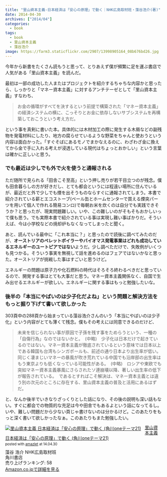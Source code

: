 ```yaml
---
title: "里山資本主義-日本経済は「安心の原理」で動く｜NHK広島取材班・藻谷浩介(著)"
date: 2014-04-30
archives: ["2014/04"]
categories:
  - book
tags:
  - book
  - 里山資本主義
  - 藻谷浩介
image: https://farm3.staticflickr.com/2907/13998905164_08b676bd26.jpg
---
```

今年から新書をたくさん読もうと思って、とりあえず僕が頻繁に足を運ぶ書店で人気がある「里山資本主義」を読んだ。

<!--more-->

最初は一部の成功した人またはプロジェクトを紹介するちゃちな内容かと思ったら、しっかりと「マネー資本主義」に対するアンチテーゼとして「里山資本主義」すなわち、

>お金の循環がすべてを決するという前提で構築された「マネー資本主義」の経済システムの横に、こっそりとお金に依存しないサブシステムを再構築しておこうという考え方だ。

という事を真剣に書いた本。具体的には木材加工の際に発生する木屑などの副残物を発電材料にしたり、地方の腐らせているような野菜をちゃんと使おうという内容は面白かった。「すぐそばにあるモノでまかなえるのに、わざわざ金に換えてから金で手に入れる考えが浸透している現代はちょっとおかしい」という言葉は確かに正しいと思う。

### でも最近は少しでも外で火を使うと通報される

ただ随所で見られる「田舎こそ至高」という押し売りが若干目立つのが残念。僕も田舎暮らしの方が好きだし、とても都会というには程遠い場所に住んでいるが、最近だと外で少しでも煙を出そうものならすぐに通報されてしまう。本書で紹介されている薪とエコストーブ(ペール缶とホームセンターで買える煙突パーツを用いて個人で作れる簡易コンロ)で毎朝お米を炊くのは自分でも実践できそうか？と思ったが、現実問題難しい。いや、この難しいのがそもそもおかしいって僕も思う。でも実際本書で紹介されている事は実現し難い事ばかりだ。そういえば、今は小学校などの焼却炉もなくなってしまったと聞く。

あと、読んでいる最中に「これ本当に？」と思ったので読後に調べてみたのだが、**オーストリアのペレットボイラーやバイオマス発電事業はどれも成功しているエネルギーのユートピアではない**ようだ。少し調べただけで、失敗例がいくつも見つかる。そういう事実を無視して話を進めるのはフェアではないかなと思った。オーストリアが挑戦した事はすごいと思うけど。

エネルギーの問題は原子力や化石燃料の時代はそろそろ終わるべきだと思っているので、開発する事はとても大事だと思う。マネー資本主義関係なく、自国で生み出せるエネルギーが欲しい。エネルギーに関する事はもっと勉強したいな。

### 後半の「本当にやばいのは少子化だよね」という問題と解決方法をもっと掘り下げて書いて欲しかった

303頁中の288頁から始まっている藻谷浩介さんのいう「本当にやばいのは少子化」という内容がとても薄くて残念。僕もその考えには同意できるのだけど、

>未来を信じられない事が原因で子孫を残す事をためらうという、一種の「自傷行為」なのではないかと。　(中略)　少子化は日本だけで起きているのではない。マネー資本主義が徹底されているという意味では日本以上である韓国も台湾もシンガポールも、前述の通り日本より出生率が低い。同じく凄まじいマネーの暴風が吹き荒れている中国でも沿岸部の出生率はもう東京よりも低くなっている可能性がある。　(中略)　ロシアや東欧でも突如マネー資本主義暴風にさらされたソ連崩壊以降、著しい出生率の低下が報告されている。　であるとすればこそ解決は、マネー資本主義とは違う別の次元のところに存在する、里山資本主義の普及と活用にあるはずだ。

と、なんか後半でいきなりざっくりとした話になり、その後の説明も深い話もない。すぐに都会での物質的な充足は今や田舎でもあるよという話になってるし。いや、難しい問題だから少ない頁じゃ書けないのは分かるけど。このあたりをもっと深く書いて欲しかったなぁ。このあたりもまた勉強したい。

<div class="amazlet-box" style="margin-bottom:0px;"><div class="amazlet-image" style="float:left;margin:0px 12px 1px 0px;"><a href="//www.amazon.co.jp/exec/obidos/ASIN/4041105129/t4traw-22/ref=nosim/" name="amazletlink" target="_blank"><img src="//ecx.images-amazon.com/images/I/41wlPiYTcjL._SL160_.jpg" alt="里山資本主義  日本経済は「安心の原理」で動く (角川oneテーマ21)" style="border: none;" /></a></div><div class="amazlet-info" style="line-height:120%; margin-bottom: 10px"><div class="amazlet-name" style="margin-bottom:10px;line-height:120%"><a href="//www.amazon.co.jp/exec/obidos/ASIN/4041105129/t4traw-22/ref=nosim/" name="amazletlink" target="_blank">里山資本主義  日本経済は「安心の原理」で動く (角川oneテーマ21)</a><div class="amazlet-powered-date" style="font-size:80%;margin-top:5px;line-height:120%">posted with <a href="//www.amazlet.com/" title="amazlet" target="_blank">amazlet</a> at 14.04.30</div></div><div class="amazlet-detail">藻谷 浩介 NHK広島取材班 <br />角川書店 <br />売り上げランキング: 58<br /></div><div class="amazlet-sub-info" style="float: left;"><div class="amazlet-link" style="margin-top: 5px"><a href="//www.amazon.co.jp/exec/obidos/ASIN/4041105129/t4traw-22/ref=nosim/" name="amazletlink" target="_blank">Amazon.co.jpで詳細を見る</a></div></div></div><div class="amazlet-footer" style="clear: left"></div></div>
